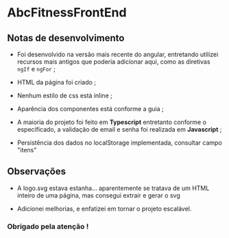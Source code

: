 # AbcFitnessFrontEnd

## Notas de desenvolvimento

- Foi desenvolvido na versão mais recente do angular, entretando utilizei recursos mais antigos que poderia adicionar aqui, como as diretivas ```ngIf``` e ```ngFor``` ;

- HTML da página foi criado ;

- Nenhum estilo de css está inline ;

- Aparência dos componentes está conforme a guia ;

- A maioria do projeto foi feito em **Typescript** entretanto conforme o especificado, a validação de email e senha foi realizada em **Javascript** ;

- Persistência dos dados no localStorage implementada, consultar campo "itens"

## Observações

- A logo.svg estava estanha... aparentemente se tratava de um HTML inteiro de uma página, mas consegui extrair e gerar o svg

- Adicionei melhorias, e enfatizei em tornar o projeto escalável.


### Obrigado pela atenção !
